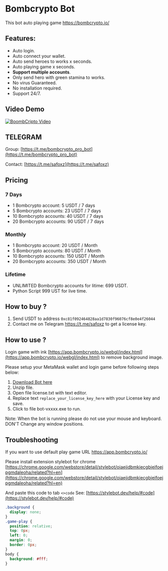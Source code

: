 # Bombcrypto Bot

This bot auto playing game https://bombcrypto.io/
## Features:
- Auto login.
- Auto connect your wallet.
- Auto send heroes to works  x seconds.
- Auto playing game x seconds.
- **Support multiple accounts**.
- Only send hero with green stamina to works.
- No virus Guaranteed.
- No installation required.
- Support 24/7.

## Video Demo
[![BoombCripto Video](https://img.youtube.com/vi/IAkxOPSRcnk/0.jpg)](https://www.youtube.com/watch?v=IAkxOPSRcnk)


## TELEGRAM

Group: [https://t.me/bombcrypto_pro_bot](https://t.me/bombcrypto_pro_bot)

Contact: [https://t.me/safoxz](https://t.me/safoxz)

## Pricing

### 7 Days
- 1 Bombcrypto account:    5 USDT / 7 days
- 5 Bombcrypto accounts:   23 USDT / 7 days
- 10 Bombcrypto accounts:  40 USDT / 7 days
- 20 Bombcrypto accounts:  90 USDT / 7 days

### Monthly
- 1 Bombcrypto account:    20 USDT / Month
- 5 Bombcrypto accounts:   80 USDT / Month
- 10 Bombcrypto accounts:  150 USDT / Month
- 20 Bombcrypto accounts:  350 USDT / Month

### Lifetime
- UNLIMITED Bombcrypto accounts for litime:  699 USDT.
- Python Script 999 UST for live time.

## How to buy ?
1. Send USDT to address `0xc81f092464828aa1d7830f96076cf8e0e4f26044`
1. Contact me on Telegram https://t.me/safoxz to get a license key.

## How to use ?

Login game with ink [https://app.bombcrypto.io/webgl/index.html](https://app.bombcrypto.io/webgl/index.html) to remove background image.

Please setup your MetaMask wallet and login game before following steps below:

 1. [Download Bot here](https://drive.google.com/drive/folders/1l3Vdm6zGxD_ALL-A9tVjkyAlwMjgLqZo?usp=sharing)
 1. Unzip file.
 1. Open file license.txt with text editor.
 1. Replace text `replace_your_license_key_here` with your License key and save.
 1. Click to file bot-vxxxx.exe to run.

 Note: When the bot is running please do not use your mouse and keyboard. DON'T Change any window positions.
 
 
## Troubleshooting

If you want to use default play game URL https://app.bombcrypto.io/

Please install extension stylebot for chrome
[https://chrome.google.com/webstore/detail/stylebot/oiaejidbmkiecgbjeifoejpgmdaleoha/related?hl=en](https://chrome.google.com/webstore/detail/stylebot/oiaejidbmkiecgbjeifoejpgmdaleoha/related?hl=en)

And paste this code to tab `<>code`
See: [https://stylebot.dev/help/#code](https://stylebot.dev/help/#code)

```css
.background {
  display: none;
}
.game-play {
  position: relative;
  top: 0px;
  left: 0;
  margin: 0;
  border: 0px;
}
body {
  background: #fff;
}
```



 
 


 
